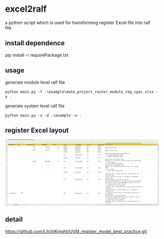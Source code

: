 # excel2ralf
a python script which is used for transforming register Excel file into ralf file. 

## install dependence
pip install -r requirePackage.txt

## usage
generate module level ralf file
```
python main.py -f .\example\mate_project_router_module_reg_spec.xlsx -o .
```

generate system level ralf file
```
python main.py -s -d .\example -o .
```

## register Excel layout
![](img/register_Excel_layout.png)

## detail
https://github.com/LitchiKnight/UVM_register_model_best_practice.git